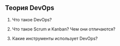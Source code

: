 ## Теория DevOps

1. Что такое DevOps?

2. Что такое Scrum и Kanban? Чем они отличаются?

3. Какие инструменты использует DevOps?